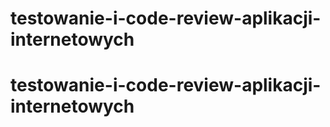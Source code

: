 # testowanie-i-code-review-aplikacji-internetowych
# testowanie-i-code-review-aplikacji-internetowych
